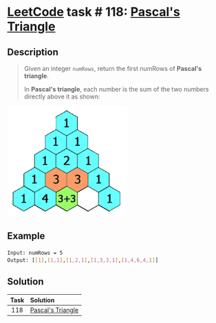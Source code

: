 # [LeetCode][leetcode] task # 118: [Pascal's Triangle][task]

Description
-----------

> Given an integer `numRows`,
> return the first numRows of **Pascal's triangle**.
> 
> In **Pascal's triangle**, each number is the sum
> of the two numbers directly above it as shown:

![triangle.png](image/triangle.png)

Example
-------

```sh
Input: numRows = 5
Output: [[1],[1,1],[1,2,1],[1,3,3,1],[1,4,6,4,1]]
```

Solution
--------

| Task | Solution                      |
|:----:|:------------------------------|
| 118  | [Pascal's Triangle][solution] |


[leetcode]: <http://leetcode.com/>
[task]: <https://leetcode.com/problems/pascals-triangle/>
[solution]: <https://github.com/wellaxis/witalis-jkit/blob/main/module/tasks/src/main/java/com/witalis/jkit/tasks/core/task/leetcode/h2/p118/option/Practice.java>
